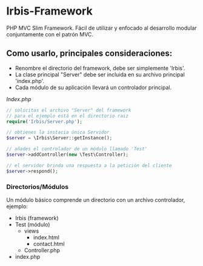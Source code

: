 # Irbis-Framework
PHP MVC Slim Framework.
Fácil de utilizar y enfocado al desarrollo modular conjuntamente con el patrón MVC.

## Como usarlo, principales consideraciones:
+ Renombre el directorio del framework, debe ser simplemente 'Irbis'.
+ La clase principal "Server" debe ser incluida en su archivo principal 'index.php'.
+ Cada módulo de su aplicación llevará un controlador principal.

*Index.php*
```php
// solicitas el archivo "Server" del framework
// para el ejemplo está en el directorio raiz
require('Irbis/Server.php');

// obtienes la instacia única Servidor
$server = \Irbis\Server::getInstance();

// añades el controlador de un módulo llamado 'Test'
$server->addController(new \Test\Controller);

// el servidor brinda una respuesta a la petición del cliente
$server->respond();
```

### Directorios/Módulos
Un módulo básico comprende un directorio con un archivo controlador, ejemplo:
- Irbis (framework)
- Test (módulo)
  - views
    - index.html
    - contact.html
  - Controller.php
- index.php
